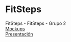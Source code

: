 # FitSteps
FitSteps - FitSteps - Grupo 2  
[Mockups](https://www.figma.com/file/o2lGWpPyjtobAwkfcDu4r8/FitStepsAppV1?type=design&node-id=0%3A1&mode=design&t=Sypc2BQEjv6rHqFi-1)  
[Presentación](https://www.canva.com/design/DAFtQyQM5jk/rsqATqQ5zJP0O-s0xVqFPQ/edit?utm_content=DAFtQyQM5jk&utm_campaign=designshare&utm_medium=link2&utm_source=sharebutton)  
